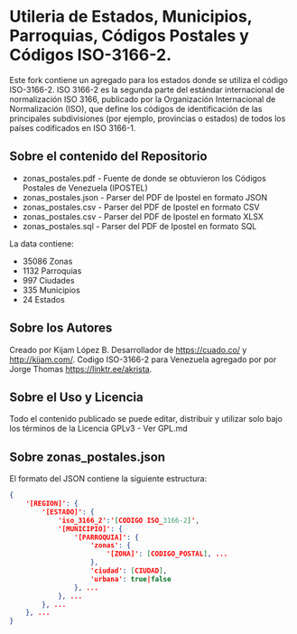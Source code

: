 # Utileria de Estados, Municipios, Parroquias, Códigos Postales y Códigos ISO-3166-2.

Este fork contiene un agregado para los estados donde se utiliza el código ISO-3166-2. ISO 3166-2 es la segunda parte del estándar internacional de normalización ISO 3166, publicado por la Organización Internacional de Normalización (ISO), que define los códigos de identificación de las principales subdivisiones (por ejemplo, provincias o estados) de todos los países codificados en ISO 3166-1.

## Sobre el contenido del Repositorio

- zonas_postales.pdf - Fuente de donde se obtuvieron los Códigos Postales de Venezuela (IPOSTEL)
- zonas_postales.json - Parser del PDF de Ipostel en formato JSON
- zonas_postales.csv - Parser del PDF de Ipostel en formato CSV
- zonas_postales.csv - Parser del PDF de Ipostel en formato XLSX
- zonas_postales.sql - Parser del PDF de Ipostel en formato SQL

La data contiene:

- 35086 Zonas
- 1132 Parroquias
- 997 Ciudades
- 335 Municipios
- 24 Estados

## Sobre los Autores

Creado por Kijam López B. Desarrollador de https://cuado.co/ y http://kijam.com/.
Codigo ISO-3166-2 para Venezuela agregado por por Jorge Thomas https://linktr.ee/akrista.

## Sobre el Uso y Licencia

Todo el contenido publicado se puede editar, distribuir y utilizar solo bajo los términos de la Licencia GPLv3 - Ver GPL.md

## Sobre zonas_postales.json

El formato del JSON contiene la siguiente estructura:

```json
{
	'[REGION]': {
		'[ESTADO]': {
			'iso_3166_2':'[CODIGO ISO_3166-2]',
			'[MUNICIPIO]': {
				'[PARROQUIA]': {
					'zonas': {
						'[ZONA]': [CODIGO_POSTAL], ...
					},
					'ciudad': [CIUDAD],
					'urbana': true|false
				}, ...
			}, ...
		}, ...
	}, ...
}
```
